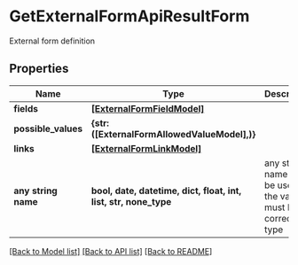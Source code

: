 # GetExternalFormApiResultForm

External form definition

## Properties
Name | Type | Description | Notes
------------ | ------------- | ------------- | -------------
**fields** | [**[ExternalFormFieldModel]**](ExternalFormFieldModel.md) |  | 
**possible_values** | **{str: ([ExternalFormAllowedValueModel],)}** |  | 
**links** | [**[ExternalFormLinkModel]**](ExternalFormLinkModel.md) |  | 
**any string name** | **bool, date, datetime, dict, float, int, list, str, none_type** | any string name can be used but the value must be the correct type | [optional]

[[Back to Model list]](../README.md#documentation-for-models) [[Back to API list]](../README.md#documentation-for-api-endpoints) [[Back to README]](../README.md)


